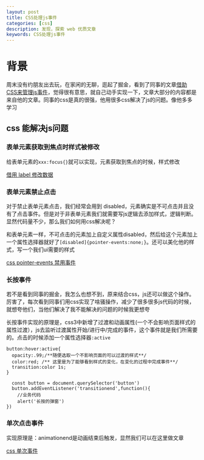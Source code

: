 ```yaml
---
layout: post
title: CSS处理js事件
categories: [css]
description: 发现，探索 web 优质文章
keywords: CSS处理js事件
---
```


# 背景
周末没有约朋友出去玩，在家闲的无聊，逛起了掘金，看到了同事的文章[借助CSS来管理js事件](https://juejin.cn/post/6844903856908812296)，觉得很有意思，就自己动手实现一下，文章大部分的内容都是来自他的文章。同事的css是真的很强，他用很多css解决了js的问题。像他多多学习

## css 能解决js问题
### 表单元素获取到焦点时样式被修改
给表单元素的`xxx:focus{}`就可以实现，元素获取到焦点的时候，样式修改

[借用 label 修改数据](https://codepen.io/qingchuang/pen/LYRBBZL)

### 表单元素禁止点击
对于禁止表单元素点击，我们经常会用到 disabled，元素确实是不可点击并且没有了点击事件。但是对于非表单元素我们就需要写js逻辑去添加样式，逻辑判断。显然代码量不少，那么我们如何用css解决呢？

和表单元素一样，不可点击的元素加上自定义属性disabled，然后给这个元素加上一个属性选择器就好了`[disabled]{pointer-events:none;}`。还可以美化他的样式，写一个我们ui需要的样式

[css pointer-events 禁用事件](https://codepen.io/qingchuang/pen/yLaqdRO)

### 长按事件
若不是看到同事的掘金，我怎么也想不到，原来结合css，js还可以做这个操作。厉害了，每次看到同事们用css实现了啥骚操作，减少了很多很多js代码的时候，就想夸他们，当他们解决了我不能解决的问题的时候我更想夸

长按事件实现的原理是，css3中新增了过渡和动画属性(一个不会影响页面样式的属性过渡），js去监听过渡属性开始/进行中/完成的事件，这个事件就是我们所需要的。点击的时候添加一个属性选择器`:active` 

```
button:hover:active{
  opacity:.99;/**随便选取一个不影响页面的可以过渡的样式**/
  color:red; /** 这里是为了能够看到样式的变化，在变化的过程中完成事件**/
  transition:color 1s;
}

  const button = document.querySelector('button')
  button.addEventListener('transitionend',function(){
    //业务代码
    alert('长按的弹窗')
})
```

### 单次点击事件
实现原理是：animationend是动画结束后触发，显然我们可以在这里做文章

[css 单次事件](https://codepen.io/qingchuang/pen/yLaqdma)